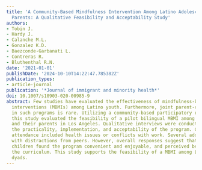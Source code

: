```yaml
---
title: 'A Community-Based Mindfulness Intervention Among Latino Adolescents and Their
  Parents: A Qualitative Feasibility and Acceptability Study'
authors:
- Tobin J.
- Hardy J.
- Calanche M.L.
- Gonzalez K.D.
- Baezconde-Garbanati L.
- Contreras R.
- Bluthenthal R.N.
date: '2021-01-01'
publishDate: '2024-10-10T14:22:47.785382Z'
publication_types:
- article-journal
publication: '*Journal of immigrant and minority health*'
doi: 10.1007/s10903-020-00985-9
abstract: Few studies have evaluated the effectiveness of mindfulness-based meditation
  interventions (MBMIs) among Latino youth. Furthermore, joint parent-child participation
  in such programs is rare. Utilizing a community-based participatory research approach,
  this study evaluated the feasibility of a pilot bilingual MBMI among Latino adolescents
  and their parents in Los Angeles. Qualitative interviews were conducted to assess
  the practicality, implementation, and acceptability of the program. Challenges to
  attendance included health issues or conflicts with work. Several adolescents struggled
  with distractions from peers. However, overall responses suggest that parents and
  children found the program convenient and enjoyable, and perceived benefits from
  the curriculum. This study supports the feasibility of a MBMI among Latino family
  dyads.
---
```

